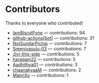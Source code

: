 # Contributors

Thanks to everyone who contributed!

- [IamBisrutPyne](https://github.com/IamBisrutPyne) — contributions: 94
- [github-actions[bot]](https://github.com/apps/github-actions) — contributions: 31
- [NotSundarPichai](https://github.com/NotSundarPichai) — contributions: 7
- [Sreenivasulu-03](https://github.com/Sreenivasulu-03) — contributions: 7
- [Jivi-this-side](https://github.com/Jivi-this-side) — contributions: 5
- [haragam22](https://github.com/haragam22) — contributions: 5
- [Aadhithya01](https://github.com/Aadhithya01) — contributions: 3
- [chaanakyaaM](https://github.com/chaanakyaaM) — contributions: 2
- [MannXo](https://github.com/MannXo) — contributions: 1